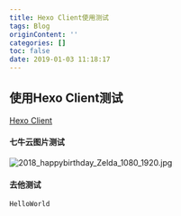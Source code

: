 ```yaml
---
title: Hexo Client使用测试
tags: Blog
originContent: ''
categories: []
toc: false
date: 2019-01-03 11:18:17
---
```


## 使用Hexo Client测试
[Hexo Client](https://github.com/gaoyoubo/hexo-client)
#### 七牛云图片测试
![2018_happybirthday_Zelda_1080_1920.jpg](images.javayuan.cn/Fuh1AItHrAUTKsRH5szYLljrBoAw)
#### 去他测试
```java
HelloWorld

```
